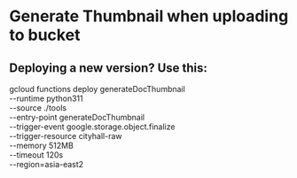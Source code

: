 # Generate Thumbnail when uploading to bucket


## Deploying a new version? Use this:

gcloud functions deploy generateDocThumbnail \
  --runtime python311 \
  --source ./tools \
  --entry-point generateDocThumbnail \
  --trigger-event google.storage.object.finalize \
  --trigger-resource cityhall-raw \
  --memory 512MB \
  --timeout 120s \
  --region=asia-east2